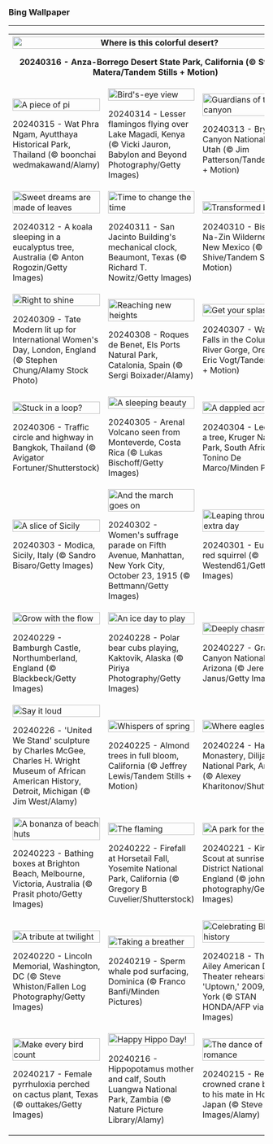 <h3>
 Bing Wallpaper
</h3>
<hr/>
<table>
<tr>
<th colspan="3">
<img alt="Where is this colorful desert?" src="https://www.bing.com/th?id=OHR.AnzaBorregoBloom_EN-US1951730180_UHD.jpg&amp;rf=LaDigue_UHD.jpg&amp;pid=hp&amp;w=3840&amp;h=2160&amp;rs=1&amp;c=4" width="100%"/><p>20240316 - Anza-Borrego Desert State Park, California (© Stephen Matera/Tandem Stills + Motion)</p></th>
</tr>
<tr>
<td><img alt="A piece of pi" src="https://www.bing.com/th?id=OHR.AyutthayaTree_EN-US1871119120_UHD.jpg&amp;rf=LaDigue_UHD.jpg&amp;pid=hp&amp;w=3840&amp;h=2160&amp;rs=1&amp;c=4" width="100%"/><p>20240315 - Wat Phra Ngam, Ayutthaya Historical Park, Thailand (© boonchai wedmakawand/Alamy)</p></td>
<td><img alt="Bird's-eye view" src="https://www.bing.com/th?id=OHR.MagadiFlamingos_EN-US1720896379_UHD.jpg&amp;rf=LaDigue_UHD.jpg&amp;pid=hp&amp;w=3840&amp;h=2160&amp;rs=1&amp;c=4" width="100%"/><p>20240314 - Lesser flamingos flying over Lake Magadi, Kenya (© Vicki Jauron, Babylon and Beyond Photography/Getty Images)</p></td>
<td><img alt="Guardians of the canyon" src="https://www.bing.com/th?id=OHR.BryceSnow_EN-US1471442313_UHD.jpg&amp;rf=LaDigue_UHD.jpg&amp;pid=hp&amp;w=3840&amp;h=2160&amp;rs=1&amp;c=4" width="100%"/><p>20240313 - Bryce Canyon National Park, Utah (© Jim Patterson/Tandem Stills + Motion)</p></td>
</tr>
<tr>
<td><img alt="Sweet dreams are made of leaves" src="https://www.bing.com/th?id=OHR.SleepyKoala_EN-US1399776436_UHD.jpg&amp;rf=LaDigue_UHD.jpg&amp;pid=hp&amp;w=3840&amp;h=2160&amp;rs=1&amp;c=4" width="100%"/><p>20240312 - A koala sleeping in a eucalyptus tree, Australia (© Anton Rogozin/Getty Images)</p></td>
<td><img alt="Time to change the time" src="https://www.bing.com/th?id=OHR.BeaumontClock_EN-US1267001824_UHD.jpg&amp;rf=LaDigue_UHD.jpg&amp;pid=hp&amp;w=3840&amp;h=2160&amp;rs=1&amp;c=4" width="100%"/><p>20240311 - San Jacinto Building's mechanical clock, Beaumont, Texas (© Richard T. Nowitz/Getty Images)</p></td>
<td><img alt="Transformed by time" src="https://www.bing.com/th?id=OHR.BistiBlue_EN-US1090853434_UHD.jpg&amp;rf=LaDigue_UHD.jpg&amp;pid=hp&amp;w=3840&amp;h=2160&amp;rs=1&amp;c=4" width="100%"/><p>20240310 - Bisti/De-Na-Zin Wilderness Area, New Mexico (© Ian Shive/Tandem Stills + Motion)</p></td>
</tr>
<tr>
<td><img alt="Right to shine" src="https://www.bing.com/th?id=OHR.TateLightUp_EN-US0656439011_UHD.jpg&amp;rf=LaDigue_UHD.jpg&amp;pid=hp&amp;w=3840&amp;h=2160&amp;rs=1&amp;c=4" width="100%"/><p>20240309 - Tate Modern lit up for International Women's Day, London, England (© Stephen Chung/Alamy Stock Photo)</p></td>
<td><img alt="Reaching new heights" src="https://www.bing.com/th?id=OHR.TarragonaSpain_EN-US4664908149_UHD.jpg&amp;rf=LaDigue_UHD.jpg&amp;pid=hp&amp;w=3840&amp;h=2160&amp;rs=1&amp;c=4" width="100%"/><p>20240308 - Roques de Benet, Els Ports Natural Park, Catalonia, Spain (© Sergi Boixader/Alamy)</p></td>
<td><img alt="Get your splash on" src="https://www.bing.com/th?id=OHR.WahclellaFalls_EN-US4371863309_UHD.jpg&amp;rf=LaDigue_UHD.jpg&amp;pid=hp&amp;w=3840&amp;h=2160&amp;rs=1&amp;c=4" width="100%"/><p>20240307 - Wahclella Falls in the Columbia River Gorge, Oregon (© Eric Vogt/Tandem Stills + Motion)</p></td>
</tr>
<tr>
<td><img alt="Stuck in a loop?" src="https://www.bing.com/th?id=OHR.BangkokCircle_EN-US4243452532_UHD.jpg&amp;rf=LaDigue_UHD.jpg&amp;pid=hp&amp;w=3840&amp;h=2160&amp;rs=1&amp;c=4" width="100%"/><p>20240306 - Traffic circle and highway in Bangkok, Thailand (© Avigator Fortuner/Shutterstock)</p></td>
<td><img alt="A sleeping beauty" src="https://www.bing.com/th?id=OHR.ArenalCostaRica_EN-US4075825664_UHD.jpg&amp;rf=LaDigue_UHD.jpg&amp;pid=hp&amp;w=3840&amp;h=2160&amp;rs=1&amp;c=4" width="100%"/><p>20240305 - Arenal Volcano seen from Monteverde, Costa Rica (© Lukas Bischoff/Getty Images)</p></td>
<td><img alt="A dappled acrobat" src="https://www.bing.com/th?id=OHR.KrugerLeopard_EN-US3980767237_UHD.jpg&amp;rf=LaDigue_UHD.jpg&amp;pid=hp&amp;w=3840&amp;h=2160&amp;rs=1&amp;c=4" width="100%"/><p>20240304 - Leopard in a tree, Kruger National Park, South Africa (© Tonino De Marco/Minden Pictures)</p></td>
</tr>
<tr><td><img alt="A slice of Sicily" src="https://www.bing.com/th?id=OHR.ModicaItaly_EN-US3843446204_UHD.jpg&amp;rf=LaDigue_UHD.jpg&amp;pid=hp&amp;w=3840&amp;h=2160&amp;rs=1&amp;c=4" width="100%"/><p>20240303 - Modica, Sicily, Italy (© Sandro Bisaro/Getty Images)</p></td><td><img alt="And the march goes on" src="https://www.bing.com/th?id=OHR.SuffrageParade_EN-US3648247280_UHD.jpg&amp;rf=LaDigue_UHD.jpg&amp;pid=hp&amp;w=3840&amp;h=2160&amp;rs=1&amp;c=4" width="100%"/><p>20240302 - Women's suffrage parade on Fifth Avenue, Manhattan, New York City, October 23, 1915 (© Bettmann/Getty Images)</p></td><td><img alt="Leaping through an extra day" src="https://www.bing.com/th?id=OHR.LeapingSquirrel_EN-US3514581405_UHD.jpg&amp;rf=LaDigue_UHD.jpg&amp;pid=hp&amp;w=3840&amp;h=2160&amp;rs=1&amp;c=4" width="100%"/><p>20240301 - Eurasian red squirrel (© Westend61/Getty Images)</p></td></tr><tr><td><img alt="Grow with the flow" src="https://www.bing.com/th?id=OHR.BamburghCastleUK_EN-US3358821704_UHD.jpg&amp;rf=LaDigue_UHD.jpg&amp;pid=hp&amp;w=3840&amp;h=2160&amp;rs=1&amp;c=4" width="100%"/><p>20240229 - Bamburgh Castle, Northumberland, England (© Blackbeck/Getty Images)</p></td><td><img alt="An ice day to play" src="https://www.bing.com/th?id=OHR.PolarBearCubs_EN-US3160537454_UHD.jpg&amp;rf=LaDigue_UHD.jpg&amp;pid=hp&amp;w=3840&amp;h=2160&amp;rs=1&amp;c=4" width="100%"/><p>20240228 - Polar bear cubs playing, Kaktovik, Alaska (© Piriya Photography/Getty Images)</p></td><td><img alt="Deeply chasm-matic" src="https://www.bing.com/th?id=OHR.GrandCanyonWinter_EN-US3010552047_UHD.jpg&amp;rf=LaDigue_UHD.jpg&amp;pid=hp&amp;w=3840&amp;h=2160&amp;rs=1&amp;c=4" width="100%"/><p>20240227 - Grand Canyon National Park, Arizona (© Jeremy Janus/Getty Images)</p></td></tr><tr><td><img alt="Say it loud" src="https://www.bing.com/th?id=OHR.WrightSculpture_EN-US2897504160_UHD.jpg&amp;rf=LaDigue_UHD.jpg&amp;pid=hp&amp;w=3840&amp;h=2160&amp;rs=1&amp;c=4" width="100%"/><p>20240226 - 'United We Stand' sculpture by Charles McGee, Charles H. Wright Museum of African American History, Detroit, Michigan (© Jim West/Alamy)</p></td><td><img alt="Whispers of spring" src="https://www.bing.com/th?id=OHR.AlmondBloom_EN-US2721273642_UHD.jpg&amp;rf=LaDigue_UHD.jpg&amp;pid=hp&amp;w=3840&amp;h=2160&amp;rs=1&amp;c=4" width="100%"/><p>20240225 - Almond trees in full bloom, California (© Jeffrey Lewis/Tandem Stills + Motion)</p></td><td><img alt="Where eagles dance" src="https://www.bing.com/th?id=OHR.HaghartsinMonastery_EN-US2523109486_UHD.jpg&amp;rf=LaDigue_UHD.jpg&amp;pid=hp&amp;w=3840&amp;h=2160&amp;rs=1&amp;c=4" width="100%"/><p>20240224 - Haghartsin Monastery, Dilijan National Park, Armenia (© Alexey Kharitonov/Shutterstock)</p></td></tr><tr><td><img alt="A bonanza of beach huts" src="https://www.bing.com/th?id=OHR.BrightonBoxes_EN-US7951266383_UHD.jpg&amp;rf=LaDigue_UHD.jpg&amp;pid=hp&amp;w=3840&amp;h=2160&amp;rs=1&amp;c=4" width="100%"/><p>20240223 - Bathing boxes at Brighton Beach, Melbourne, Victoria, Australia (© Prasit photo/Getty Images)</p></td><td><img alt="The flaming" src="https://www.bing.com/th?id=OHR.YosemiteFirefall_EN-US8169903146_UHD.jpg&amp;rf=LaDigue_UHD.jpg&amp;pid=hp&amp;w=3840&amp;h=2160&amp;rs=1&amp;c=4" width="100%"/><p>20240222 - Firefall at Horsetail Fall, Yosemite National Park, California (© Gregory B Cuvelier/Shutterstock)</p></td><td><img alt="A park for the people" src="https://www.bing.com/th?id=OHR.PeakDistrictNP_EN-US8094447567_UHD.jpg&amp;rf=LaDigue_UHD.jpg&amp;pid=hp&amp;w=3840&amp;h=2160&amp;rs=1&amp;c=4" width="100%"/><p>20240221 - Kinder Scout at sunrise, Peak District National Park, England (© john finney photography/Getty Images)</p></td></tr><tr><td><img alt="A tribute at twilight" src="https://www.bing.com/th?id=OHR.LincolnSunset_EN-US8001542624_UHD.jpg&amp;rf=LaDigue_UHD.jpg&amp;pid=hp&amp;w=3840&amp;h=2160&amp;rs=1&amp;c=4" width="100%"/><p>20240220 - Lincoln Memorial, Washington, DC (© Steve Whiston/Fallen Log Photography/Getty Images)</p></td><td><img alt="Taking a breather" src="https://www.bing.com/th?id=OHR.DominicaWhales_EN-US7918259144_UHD.jpg&amp;rf=LaDigue_UHD.jpg&amp;pid=hp&amp;w=3840&amp;h=2160&amp;rs=1&amp;c=4" width="100%"/><p>20240219 - Sperm whale pod surfacing, Dominica (© Franco Banfi/Minden Pictures)</p></td><td><img alt="Celebrating Black history" src="https://www.bing.com/th?id=OHR.AileyUptown_EN-US7790191198_UHD.jpg&amp;rf=LaDigue_UHD.jpg&amp;pid=hp&amp;w=3840&amp;h=2160&amp;rs=1&amp;c=4" width="100%"/><p>20240218 - The Alvin Ailey American Dance Theater rehearsing 'Uptown,' 2009, New York (© STAN HONDA/AFP via Getty Images)</p></td></tr><tr><td><img alt="Make every bird count" src="https://www.bing.com/th?id=OHR.BackyardBird_EN-US8255123787_UHD.jpg&amp;rf=LaDigue_UHD.jpg&amp;pid=hp&amp;w=3840&amp;h=2160&amp;rs=1&amp;c=4" width="100%"/><p>20240217 - Female pyrrhuloxia perched on cactus plant, Texas (© outtakes/Getty Images)</p></td><td><img alt="Happy Hippo Day!" src="https://www.bing.com/th?id=OHR.HippopotamusDay_EN-US7629909300_UHD.jpg&amp;rf=LaDigue_UHD.jpg&amp;pid=hp&amp;w=3840&amp;h=2160&amp;rs=1&amp;c=4" width="100%"/><p>20240216 - Hippopotamus mother and calf, South Luangwa National Park, Zambia (© Nature Picture Library/Alamy)</p></td><td><img alt="The dance of romance" src="https://www.bing.com/th?id=OHR.BowingCrane_EN-US7534977512_UHD.jpg&amp;rf=LaDigue_UHD.jpg&amp;pid=hp&amp;w=3840&amp;h=2160&amp;rs=1&amp;c=4" width="100%"/><p>20240215 - Red-crowned crane bowing to his mate in Hokkaido, Japan (© Steve Bloom Images/Alamy)</p></td></tr></table>
